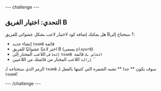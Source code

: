 \--- challenge \---

## التحدي: اختيار الفريق B

هل يمكنك إضافة كود لاختيار لاعب بشكل عشوائي للفريق B؟ ستحتاج إلى:

+ إنشاء جديد ` teamB ` قائمة
+ اختر لاعبًا عشوائيًا للفريق B (يسمى ` playerB `)
+ ` إلحاقي ` اللاعب المختار إلى ` teamB الخاص بك ` قائمة
+ ` إزالة ` اللاعب المختار من قائمتك من اللاعبين ``

الرمز الذي ستحتاجه لـ ` teamB ` سوف يكون ** جدا ** تشبه الشفرة التي كتبتها بالفعل لـ ` teamA `!

\--- /challenge \---